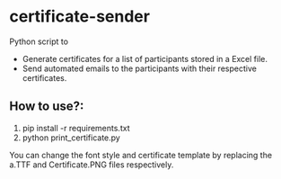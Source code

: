# certificate-sender
Python script to 

- Generate certificates for a list of participants stored in a Excel file.
- Send automated emails to the participants with their respective certificates.

## How to use?:

1. pip install -r requirements.txt
2. python print_certificate.py

You can change the font style and certificate template by replacing the a.TTF and Certificate.PNG files respectively.
